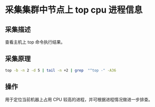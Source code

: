 # 采集集群中节点上 top cpu 进程信息

## 采集描述

查看主机上 top 命令执行结果。

## 采集原理

```bash
top -b -n 2 -d 5 | tail -n +2 | grep  "^top -" -A36
```

## 操作

用于定位当前机器上占用 CPU 较高的进程，并可根据进程情况做进一步排查。
